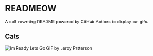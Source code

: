 # READMEOW

A self-rewriting README powered by GitHub Actions to display cat gifs.

## Cats

![Im Ready Lets Go GIF by Leroy Patterson](https://media2.giphy.com/media/CjmvTCZf2U3p09Cn0h/200.gif?cid=9acd02daye600ov1zxhwv1evju0wdtrh5k7kdntu3ql8o29y&ep=v1_gifs_search&rid=200.gif&ct=g)
